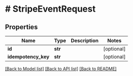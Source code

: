 # # StripeEventRequest


## Properties 


Name | Type | Description | Notes
------------ | ------------- | ------------- | -------------
**id**| **str** |   | [optional]
**idempotency_key**| **str** |   | [optional]


[[Back to Model list]](../../README.md#models) [[Back to API list]](../../README.md#endpoints) [[Back to README]](../../README.md)

